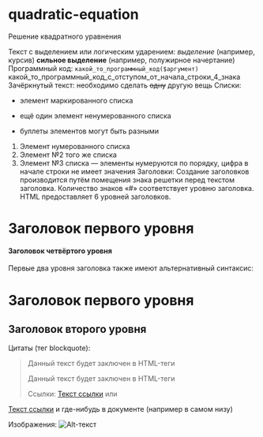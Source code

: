 # quadratic-equation
Решение квадратного уравнения

Текст с выделением или логическим ударением:
 *выделение* (например, курсив)
 **сильное выделение** (например, полужирное начертание)
Программный код:
 `какой_то_программный_код($аргумент)`
    какой_то_программный_код_с_отступом_от_начала_строки_4_знака
Зачёркнутый текст:
    необходимо сделать ~~одну~~ другую вещь
Списки:
 * элемент маркированного списка
 - ещё один элемент ненумерованного списка
 + буллеты элементов могут быть разными
 1. Элемент нумерованного списка
 2. Элемент №2 того же списка
 9. Элемент №3 списка — элементы нумеруются по порядку, цифра в начале строки не имеет значения
Заголовки:
Создание заголовков производится путём помещения знака решетки перед текстом заголовка. Количество знаков «#» соответствует уровню заголовка. HTML предоставляет 6 уровней заголовков.

# Заголовок первого уровня
#### Заголовок четвёртого уровня
Первые два уровня заголовка также имеют альтернативный синтаксис:

Заголовок первого уровня
========================
Заголовок второго уровня
------------------------
Цитаты (тег blockquote):
>Данный текст будет заключен в HTML-теги <blockquote></blockquote>
> Данный текст будет заключен в HTML-теги <blockquote></blockquote>
Ссылки:
[Текст ссылки](адрес://ссылки.здесь "Заголовок ссылки")
или

[Текст ссылки][тег]
и где-нибудь в документе (например в самом низу)

[тег]: адрес://ссылки.здесь "Заголовок ссылки"
Изображения:
![Alt-текст](адрес://ссылки.здесь "Заголовок изображения")
